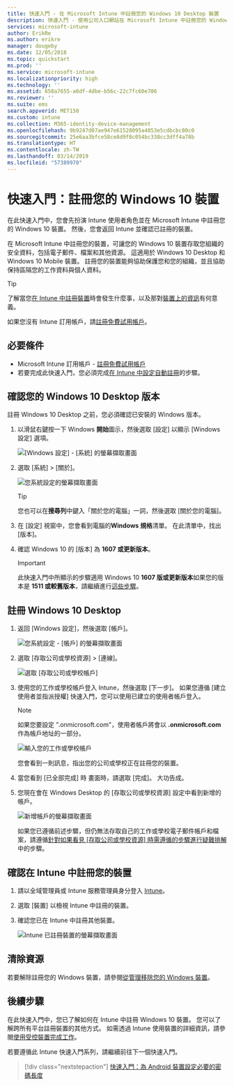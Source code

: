 ```yaml
---
title: 快速入門 - 在 Microsoft Intune 中註冊您的 Windows 10 Desktop 裝置
description: 快速入門 - 使用公司入口網站在 Microsoft Intune 中註冊您的 Windows 10 Desktop 裝置。
services: microsoft-intune
author: ErikRe
ms.author: erikre
manager: dougeby
ms.date: 12/05/2018
ms.topic: quickstart
ms.prod: ''
ms.service: microsoft-intune
ms.localizationpriority: high
ms.technology: ''
ms.assetid: 658a7655-a6df-4dbe-b56c-22c7fc60e706
ms.reviewer: ''
ms.suite: ems
search.appverid: MET150
ms.custom: intune
ms.collection: M365-identity-device-management
ms.openlocfilehash: 9b9247d07ae947e61528095a4853e5cdbcbc80c0
ms.sourcegitcommit: 25e6aa3bfce58ce8d9f8c054bc338cc3dff4a78b
ms.translationtype: HT
ms.contentlocale: zh-TW
ms.lasthandoff: 03/14/2019
ms.locfileid: "57389970"
---
```

# <a name="quickstart-enroll-your-windows-10-device"></a>快速入門：註冊您的 Windows 10 裝置

在此快速入門中，您會先扮演 Intune 使用者角色並在 Microsoft Intune 中註冊您的 Windows 10 裝置。 然後，您會返回 Intune 並確認已註冊的裝置。

在 Microsoft Intune 中註冊您的裝置，可讓您的 Windows 10 裝置存取您組織的安全資料，包括電子郵件、檔案和其他資源。 這適用於 Windows 10 Desktop 和 Windows 10 Mobile 裝置。 註冊您的裝置能夠協助保護您和您的組織，並且協助保持區隔您的工作資料與個人資料。

> [!TIP]
> 了解當您[在 Intune 中註冊裝置](/intune-user-help/what-happens-if-you-install-the-company-portal-app-and-enroll-your-device-in-intune-windows)時會發生什麼事，以及那對[裝置上的資訊](/intune-user-help/what-info-can-your-company-see-when-you-enroll-your-device-in-intune)有何意義。

如果您沒有 Intune 訂用帳戶，請[註冊免費試用帳戶](free-trial-sign-up.md)。

## <a name="prerequisites"></a>必要條件

- Microsoft Intune 訂用帳戶 - [註冊免費試用帳戶](free-trial-sign-up.md)
- 若要完成此快速入門，您必須完成[在 Intune 中設定自動註冊](quickstart-setup-auto-enrollment.md)的步驟。

## <a name="confirm-your-windows-10-desktop-version"></a>確認您的 Windows 10 Desktop 版本

註冊 Windows 10 Desktop 之前，您必須確認已安裝的 Windows 版本。

1. 以滑鼠右鍵按一下 Windows **開始**圖示，然後選取 [設定] 以顯示 [Windows 設定] 選項。

   ![[Windows 設定] - [系統] 的螢幕擷取畫面](media/quickstart-enroll-windows-device/quickstart-enroll-windows-device-01.png)

2. 選取 [系統] > [關於]。 

   ![您系統設定的螢幕擷取畫面](media/quickstart-enroll-windows-device/quickstart-enroll-windows-device-02.png)

    > [!TIP]
    > 您也可以在**搜尋列**中鍵入「關於您的電腦」一詞，然後選取 [關於您的電腦]。

3. 在 [設定] 視窗中，您會看到電腦的**Windows 規格**清單。 在此清單中，找出 [版本]。

4. 確認 Windows 10 的 [版本] 為 **1607 或更新版本**。

    > [!IMPORTANT]
    > 此快速入門中所顯示的步驟適用 Windows 10 **1607 版或更新版本**如果您的版本是 **1511 或較舊版本**，請繼續進行[這些步驟](/intune-user-help/enroll-windows-10-device.md)。  

## <a name="enroll-windows-10-desktop"></a>註冊 Windows 10 Desktop

1. 返回 [Windows 設定]，然後選取 [帳戶]。

   ![您系統設定 - [帳戶] 的螢幕擷取畫面](media/quickstart-enroll-windows-device/quickstart-enroll-windows-device-03.png)

2. 選取 [存取公司或學校資源] > [連線]。

    ![選取 [存取公司或學校帳戶]](media/quickstart-enroll-windows-device/quickstart-enroll-windows-device-04.png)

3. 使用您的工作或學校帳戶登入 Intune，然後選取 [下一步]。 如果您遵循 [建立使用者並指派授權] 快速入門，您可以使用已建立的使用者帳戶登入。

    > [!NOTE]
    > 如果您要設定 ".onmicrosoft.com"，使用者帳戶將會以 **.onmicrosoft.com** 作為帳戶地址的一部分。 

   ![輸入您的工作或學校帳戶](media/quickstart-enroll-windows-device/quickstart-enroll-windows-device-05.png)

    您會看到一則訊息，指出您的公司或學校正在註冊您的裝置。

4. 當您看到 [已全部完成] 時 畫面時，請選取 [完成]。 大功告成。

5. 您現在會在 Windows Desktop 的 [存取公司或學校資源] 設定中看到新增的帳戶。

   ![新增帳戶的螢幕擷取畫面](media/quickstart-enroll-windows-device/quickstart-enroll-windows-device-06.png)

    如果您已遵循前述步驟，但仍無法存取自己的工作或學校電子郵件帳戶和檔案，請遵循[針對如果看見 [存取公司或學校資源] 時需遵循的步驟進行疑難排解](/intune-user-help/troubleshoot-your-windows-10-device-windows#troubleshooting-steps-to-follow-if-you-see-access-work-or-school)中的步驟。

## <a name="confirm-your-device-enrollment-in-intune"></a>確認在 Intune 中註冊您的裝置

1. 請以全域管理員或 Intune 服務管理員身分登入 [Intune](https://aka.ms/intuneportal)。
2. 選取 [裝置] 以檢視 Intune 中註冊的裝置。
3. 確認您已在 Intune 中註冊其他裝置。

   ![Intune 已註冊裝置的螢幕擷取畫面](media/quickstart-enroll-windows-device/quickstart-enroll-windows-device-07.png)

## <a name="clean-up-resources"></a>清除資源

若要解除註冊您的 Windows 裝置，請參閱[從管理移除您的 Windows 裝置](/intune-user-help/unenroll-your-device-from-intune-windows)。

## <a name="next-steps"></a>後續步驟

在此快速入門中，您已了解如何在 Intune 中註冊 Windows 10 裝置。 您可以了解跨所有平台註冊裝置的其他方式。 如需透過 Intune 使用裝置的詳細資訊，請參閱[使用受控裝置完成工作](/intune-user-help/use-managed-devices-to-get-work-done)。

若要遵循此 Intune 快速入門系列，請繼續前往下一個快速入門。

> [!div class="nextstepaction"]
> [快速入門：為 Android 裝置設定必要的密碼長度](quickstart-set-password-length-android.md)
